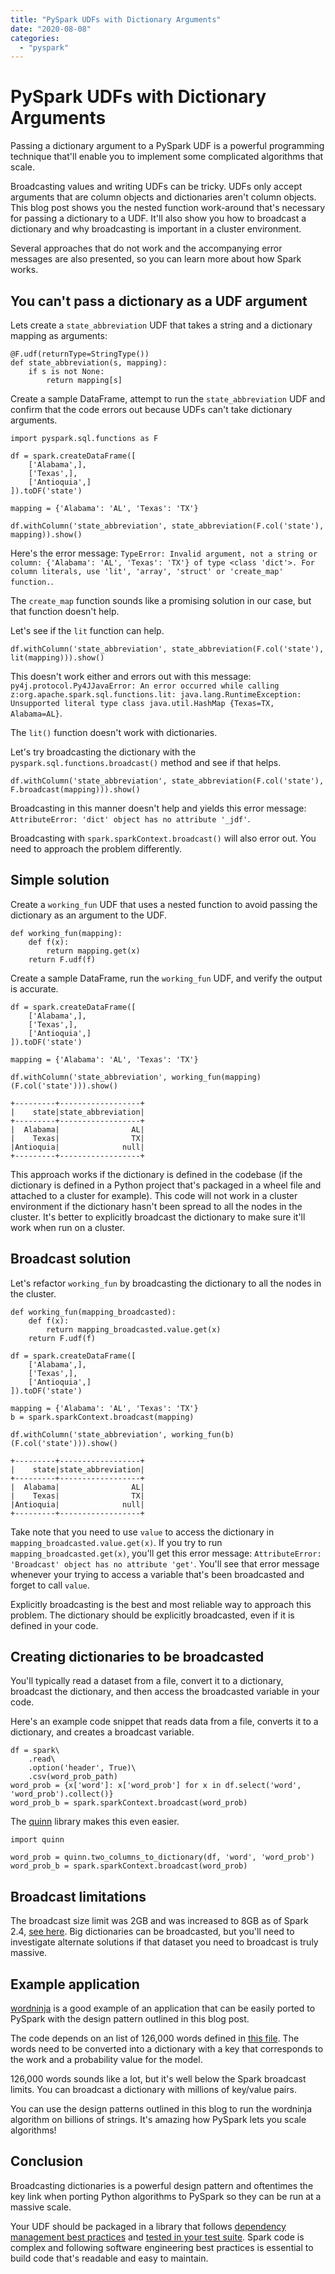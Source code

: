 ```yaml
---
title: "PySpark UDFs with Dictionary Arguments"
date: "2020-08-08"
categories: 
  - "pyspark"
---
```


# PySpark UDFs with Dictionary Arguments

Passing a dictionary argument to a PySpark UDF is a powerful programming technique that'll enable you to implement some complicated algorithms that scale.

Broadcasting values and writing UDFs can be tricky. UDFs only accept arguments that are column objects and dictionaries aren't column objects. This blog post shows you the nested function work-around that's necessary for passing a dictionary to a UDF. It'll also show you how to broadcast a dictionary and why broadcasting is important in a cluster environment.

Several approaches that do not work and the accompanying error messages are also presented, so you can learn more about how Spark works.

## You can't pass a dictionary as a UDF argument

Lets create a `state_abbreviation` UDF that takes a string and a dictionary mapping as arguments:

```
@F.udf(returnType=StringType())
def state_abbreviation(s, mapping):
    if s is not None:
        return mapping[s]
```

Create a sample DataFrame, attempt to run the `state_abbreviation` UDF and confirm that the code errors out because UDFs can't take dictionary arguments.

```
import pyspark.sql.functions as F

df = spark.createDataFrame([
    ['Alabama',],
    ['Texas',],
    ['Antioquia',]
]).toDF('state')

mapping = {'Alabama': 'AL', 'Texas': 'TX'}

df.withColumn('state_abbreviation', state_abbreviation(F.col('state'), mapping)).show()
```

Here's the error message: `TypeError: Invalid argument, not a string or column: {'Alabama': 'AL', 'Texas': 'TX'} of type <class 'dict'>. For column literals, use 'lit', 'array', 'struct' or 'create_map' function.`.

The `create_map` function sounds like a promising solution in our case, but that function doesn't help.

Let's see if the `lit` function can help.

```
df.withColumn('state_abbreviation', state_abbreviation(F.col('state'), lit(mapping))).show()
```

This doesn't work either and errors out with this message: `py4j.protocol.Py4JJavaError: An error occurred while calling z:org.apache.spark.sql.functions.lit: java.lang.RuntimeException: Unsupported literal type class java.util.HashMap {Texas=TX, Alabama=AL}`.

The `lit()` function doesn't work with dictionaries.

Let's try broadcasting the dictionary with the `pyspark.sql.functions.broadcast()` method and see if that helps.

```
df.withColumn('state_abbreviation', state_abbreviation(F.col('state'), F.broadcast(mapping))).show()
```

Broadcasting in this manner doesn't help and yields this error message: `AttributeError: 'dict' object has no attribute '_jdf'`.

Broadcasting with `spark.sparkContext.broadcast()` will also error out. You need to approach the problem differently.

## Simple solution

Create a `working_fun` UDF that uses a nested function to avoid passing the dictionary as an argument to the UDF.

```
def working_fun(mapping):
    def f(x):
        return mapping.get(x)
    return F.udf(f)
```

Create a sample DataFrame, run the `working_fun` UDF, and verify the output is accurate.

```
df = spark.createDataFrame([
    ['Alabama',],
    ['Texas',],
    ['Antioquia',]
]).toDF('state')

mapping = {'Alabama': 'AL', 'Texas': 'TX'}

df.withColumn('state_abbreviation', working_fun(mapping)(F.col('state'))).show()
```

```
+---------+------------------+
|    state|state_abbreviation|
+---------+------------------+
|  Alabama|                AL|
|    Texas|                TX|
|Antioquia|              null|
+---------+------------------+
```

This approach works if the dictionary is defined in the codebase (if the dictionary is defined in a Python project that's packaged in a wheel file and attached to a cluster for example). This code will not work in a cluster environment if the dictionary hasn't been spread to all the nodes in the cluster. It's better to explicitly broadcast the dictionary to make sure it'll work when run on a cluster.

## Broadcast solution

Let's refactor `working_fun` by broadcasting the dictionary to all the nodes in the cluster.

```
def working_fun(mapping_broadcasted):
    def f(x):
        return mapping_broadcasted.value.get(x)
    return F.udf(f)

df = spark.createDataFrame([
    ['Alabama',],
    ['Texas',],
    ['Antioquia',]
]).toDF('state')

mapping = {'Alabama': 'AL', 'Texas': 'TX'}
b = spark.sparkContext.broadcast(mapping)

df.withColumn('state_abbreviation', working_fun(b)(F.col('state'))).show()
```

```
+---------+------------------+
|    state|state_abbreviation|
+---------+------------------+
|  Alabama|                AL|
|    Texas|                TX|
|Antioquia|              null|
+---------+------------------+
```

Take note that you need to use `value` to access the dictionary in `mapping_broadcasted.value.get(x)`. If you try to run `mapping_broadcasted.get(x)`, you'll get this error message: `AttributeError: 'Broadcast' object has no attribute 'get'`. You'll see that error message whenever your trying to access a variable that's been broadcasted and forget to call `value`.

Explicitly broadcasting is the best and most reliable way to approach this problem. The dictionary should be explicitly broadcasted, even if it is defined in your code.

## Creating dictionaries to be broadcasted

You'll typically read a dataset from a file, convert it to a dictionary, broadcast the dictionary, and then access the broadcasted variable in your code.

Here's an example code snippet that reads data from a file, converts it to a dictionary, and creates a broadcast variable.

```
df = spark\
    .read\
    .option('header', True)\
    .csv(word_prob_path)
word_prob = {x['word']: x['word_prob'] for x in df.select('word', 'word_prob').collect()}
word_prob_b = spark.sparkContext.broadcast(word_prob)
```

The [quinn](https://github.com/MrPowers/quinn) library makes this even easier.

```
import quinn

word_prob = quinn.two_columns_to_dictionary(df, 'word', 'word_prob')
word_prob_b = spark.sparkContext.broadcast(word_prob)
```

## Broadcast limitations

The broadcast size limit was 2GB and was increased to 8GB as of Spark 2.4, [see here](https://stackoverflow.com/a/58967130/1125159). Big dictionaries can be broadcasted, but you'll need to investigate alternate solutions if that dataset you need to broadcast is truly massive.

## Example application

[wordninja](https://github.com/keredson/wordninja) is a good example of an application that can be easily ported to PySpark with the design pattern outlined in this blog post.

The code depends on an list of 126,000 words defined in [this file](https://github.com/keredson/wordninja/blob/master/wordninja/wordninja_words.txt.gz). The words need to be converted into a dictionary with a key that corresponds to the work and a probability value for the model.

126,000 words sounds like a lot, but it's well below the Spark broadcast limits. You can broadcast a dictionary with millions of key/value pairs.

You can use the design patterns outlined in this blog to run the wordninja algorithm on billions of strings. It's amazing how PySpark lets you scale algorithms!

## Conclusion

Broadcasting dictionaries is a powerful design pattern and oftentimes the key link when porting Python algorithms to PySpark so they can be run at a massive scale.

Your UDF should be packaged in a library that follows [dependency management best practices](https://mungingdata.com/pyspark/poetry-dependency-management-wheel/) and [tested in your test suite](https://mungingdata.com/pyspark/testing-pytest-chispa/). Spark code is complex and following software engineering best practices is essential to build code that's readable and easy to maintain.
